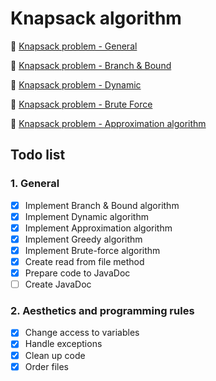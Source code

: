 # Knapsack algorithm
:closed_book: [Knapsack problem - General](https://en.wikipedia.org/wiki/Knapsack_problem)

:closed_book: [Knapsack problem - Branch & Bound](https://www.ii.uni.wroc.pl/~prz/2011lato/ah/opracowania/met_podz_ogr.pdf)

:closed_book: [Knapsack problem - Dynamic](http://kaims.pl/~kmocet/aketi/aketi3.pdf)

:closed_book: [Knapsack problem - Brute Force](http://www.micsymposium.org/mics_2005/papers/paper102.pdf)

:closed_book: [Knapsack problem - Approximation algorithm](http://www.asdpb.republika.pl/wyk78.pdf)

## Todo list
### 1. General
- [x] Implement Branch & Bound algorithm
- [x] Implement Dynamic algorithm
- [x] Implement Approximation algorithm 
- [x] Implement Greedy algorithm
- [x] Implement Brute-force algorithm
- [x] Create read from file method
- [x] Prepare code to JavaDoc
- [ ] Create JavaDoc

### 2. Aesthetics and programming rules
- [x] Change access to variables
- [x] Handle exceptions
- [x] Clean up code
- [x] Order files